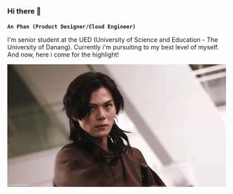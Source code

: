 ### Hi there 👋

**`An Phan (Product Designer/Cloud Engineer)`**

I'm senior student at the UED (University of Science and Education - The University of Danang). Currently i'm pursuiting to my best level of myself. And now, here i come for the highlight!

![](https://github.com/iamphanan13/iamphanan13/blob/main/gif/geats-henshin2.gif)

<!--
**iamphanan13/iamphanan13** is a ✨ _special_ ✨ repository because its `README.md` (this file) appears on your GitHub profile.

Here are some ideas to get you started:

- 🔭 I’m currently working on ...
- 🌱 I’m currently learning ...
- 👯 I’m looking to collaborate on ...
- 🤔 I’m looking for help with ...
- 💬 Ask me about ...
- 📫 How to reach me: ...
- 😄 Pronouns: ...
- ⚡ Fun fact: ...
-->
